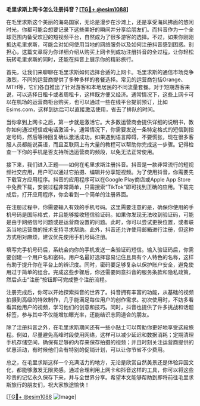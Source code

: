 **毛里求斯上网卡怎么注册抖音？[[TG💪+ @esim1088](https://t.me/s/esim1088)]**

在毛里求斯这个美丽的海岛国家，无论是漫步在沙滩上，还是享受海风拂面的悠闲时光，你都可能会想要记录下这些美好的瞬间并分享给朋友们。而抖音作为一个全球范围内备受欢迎的短视频平台，自然成为了很多游客的选择。不过，如果你刚刚抵达毛里求斯，可能会对如何使用当地的网络服务以及如何注册抖音感到困惑。别担心，这篇文章将为你详细介绍从购买上网卡到成功注册抖音的全过程，让你轻松玩转毛里求斯的同时，还能在抖音上展示你的精彩旅行。

首先，让我们来聊聊在毛里求斯如何选择合适的上网卡。毛里求斯的通信市场竞争激烈，不同的运营商提供了多种多样的套餐选择。常见的运营商包括Orange、MTH等，它们各自推出了针对游客和本地居民的不同流量套餐。对于短期游客来说，可以选择日租卡或者周租卡，这样既方便又经济。通常情况下，这些上网卡可以在机场的运营商柜台购买，也可以通过一些在线平台提前预订，比如Esims.com，这样到达后可以直接激活使用，省去了排队的时间。

当你拿到上网卡之后，第一步就是激活它。大多数运营商会提供详细的说明书，教你如何通过短信或电话激活卡。通常情况下，你需要发送一条特定格式的短信到指定号码，然后等待回复确认激活成功。如果遇到语言障碍，不要慌张，现在很多客服人员都能说英语，而且互联网上有大量的教程可以帮助你完成这一步骤。记得检查一下你的手机是否支持所选运营商的频段，以免无法正常使用。

接下来，我们进入正题——如何在毛里求斯注册抖音。抖音是一款非常流行的短视频社交应用，用户可以通过它拍摄、编辑并分享短视频。为了使用抖音，你需要先下载官方应用程序。抖音的应用程序可以在Google Play商店或Apple App Store中免费下载，安装过程非常简单，只需搜索“TikTok”即可找到正确的应用。下载完成后，打开应用程序，你会看到一个简单的注册界面。

在注册过程中，你需要输入有效的手机号码。这里需要注意的是，确保你使用的手机号码是国际格式，并且能够接收短信验证码。如果你发现无法收到验证码，可能是由于网络信号问题或是运营商设置的问题。此时，你可以尝试更换位置，或者联系当地运营商的技术支持寻求帮助。此外，抖音还允许使用邮箱进行注册，但这种方式相对麻烦，建议优先使用手机号码注册。

填写完手机号码后，系统会向你的手机发送一条验证码短信。输入验证码后，你需要创建一个用户名和密码。用户名最好选择容易记住且具有个人特色的名称，这样有助于提升你在平台上的辨识度。同时，密码要足够复杂以保护账户安全，避免使用过于简单的组合。完成这些步骤后，你还需要同意抖音的服务条款和隐私政策，然后点击“注册”按钮即可完成整个注册流程。

注册完成后，你可以开始探索抖音的世界了。抖音拥有丰富的功能，从基础的视频拍摄到高级的特效制作，几乎能满足每位用户的创作需求。初次使用时，不妨多看看其他用户的视频，学习他们的创意和技巧。同时，抖音也提供了许多挑战和话题标签，参与其中不仅能增加曝光率，还能结识志同道合的朋友。

除了注册抖音之外，在毛里求斯期间还有一些小贴士可以帮助你更好地享受这段旅程。例如，尽量避免高峰时段使用网络，这样可以减少延迟和数据消耗；定期清理手机存储空间，确保有足够的内存来保存拍摄的视频；并且时刻关注运营商提供的优惠活动，有时候他们会有特别的促销计划，可以让你节省不少费用。

总之，在毛里求斯这样一个充满活力的地方，无论是欣赏自然美景还是体验异国文化，都能够激发无限灵感。通过合理利用上网卡和抖音这样的工具，你可以将这些珍贵的记忆永久保存下来，并与全世界分享。希望本文能够帮助到即将前往毛里求斯旅行的朋友们，祝大家旅途愉快！

[[TG💪+ @esim1088](https://t.me/s/esim1088) ![Image](https://i.postimg.cc/4NQfJmqS/Snipaste-2025-05-13-00-14-12.png)]
